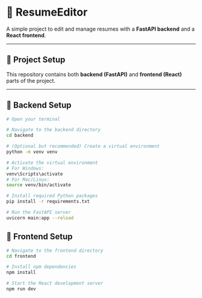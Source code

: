 

# 📝 ResumeEditor

A simple project to edit and manage resumes with a **FastAPI backend** and a **React frontend**.

---

## 🚀 Project Setup

This repository contains both **backend (FastAPI)** and **frontend (React)** parts of the project.

---
## 📂 Backend Setup

```bash
# Open your terminal

# Navigate to the backend directory
cd backend

# (Optional but recommended) Create a virtual environment
python -m venv venv

# Activate the virtual environment
# For Windows:
venv\Scripts\activate
# For Mac/Linux:
source venv/bin/activate

# Install required Python packages
pip install -r requirements.txt

# Run the FastAPI server
uvicorn main:app --reload
```

## 📂 Frontend Setup

```bash
# Navigate to the frontend directory
cd frontend

# Install npm dependencies
npm install

# Start the React development server
npm run dev
```
